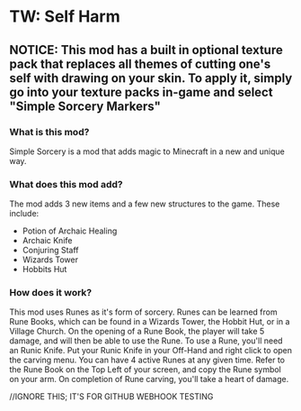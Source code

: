 # TW: Self Harm

## NOTICE: This mod has a built in optional texture pack that replaces all themes of cutting one's self with drawing on your skin. To apply it, simply go into your texture packs in-game and select "Simple Sorcery Markers"

### What is this mod?

Simple Sorcery is a mod that adds magic to Minecraft in a new and unique way. 

### What does this mod add?

The mod adds 3 new items and a few new structures to the game.
These include:
- Potion of Archaic Healing
- Archaic Knife
- Conjuring Staff
- Wizards Tower
- Hobbits Hut

### How does it work?

This mod uses Runes as it's form of sorcery. Runes can be learned from Rune Books, which can be found in a Wizards Tower, the Hobbit Hut, or in a Village Church. On the opening of a Rune Book, the player will take 5 damage, and will then be able to use the Rune. To use a Rune, you'll need an Runic Knife. Put your Runic Knife in your Off-Hand and right click to open the carving menu. You can have 4 active Runes at any given time. Refer to the Rune Book on the Top Left of your screen, and copy the Rune symbol on your arm. On completion of Rune carving, you'll take a heart of damage.


//IGNORE THIS; IT'S FOR GITHUB WEBHOOK TESTING
